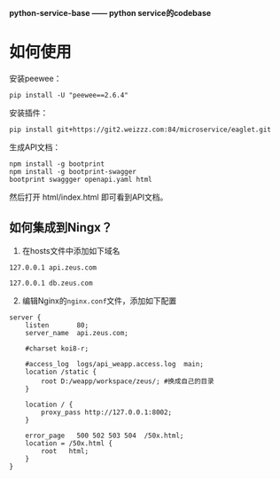 **python-service-base —— python service的codebase**

# 如何使用

安装peewee：
```
pip install -U "peewee==2.6.4"
```

安装插件：
```
pip install git+https://git2.weizzz.com:84/microservice/eaglet.git
```

生成API文档：
```
npm install -g bootprint
npm install -g bootprint-swagger
bootprint swaggger openapi.yaml html
```
然后打开 html/index.html 即可看到API文档。

## 如何集成到Ningx？ ##
1. 在hosts文件中添加如下域名
```
127.0.0.1 api.zeus.com
```
```
127.0.0.1 db.zeus.com
```
2. 编辑Nginx的`nginx.conf`文件，添加如下配置

```
server {
    listen       80;
    server_name  api.zeus.com;

    #charset koi8-r;

    #access_log  logs/api_weapp.access.log  main;
    location /static {
        root D:/weapp/workspace/zeus/; #换成自己的目录
    }
    
    location / {
        proxy_pass http://127.0.0.1:8002;
    }
    
    error_page   500 502 503 504  /50x.html;
    location = /50x.html {
        root   html;
    }
}
```